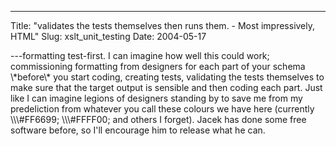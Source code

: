 ---
Title: "validates the tests themselves then runs them. - Most impressively, HTML"
Slug: xslt_unit_testing
Date: 2004-05-17

---formatting test-first. I can imagine how well this could work;
commissioning formatting from designers for each part of your schema
\\\*before\\\* you start coding, creating tests, validating the tests
themselves to make sure that the target output is sensible and then
coding each part. Just like I can imagine legions of designers standing
by to save me from my predeliction from whatever you call these colours
we have here (currently \\\\\\\#FF6699; \\\\\\\#FFFF00; and others I
forget). Jacek has done some free software before, so I'll encourage him
to release what he can.
